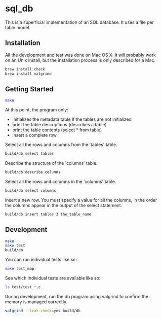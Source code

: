 # sql_db

This is a superficial implementation of an SQL database. It uses a file per
table model.

## Installation

All the development and test was done on Mac OS X. It will probably work on an
Unix install, but the installation process is only described for a Mac.

```bash
brew install check
brew install valgrind
```

## Getting Started

```bash
make
```

At this point, the program only:

* initializes the metadata table if the tables are not initialized
* print the table descriptions (describes a table)
* print the table contents (select * from table)
* insert a complete row

Select all the rows and columns from the 'tables' table.

```bash
build/db select tables
```

Describe the structure of the 'columns' table.

```bash
build/db describe columns
```

Select all the rows and columns in the 'columns' table.

```bash
build/db select columns
```

Insert a new row. You must specify a value for all the columns, in the order
the columns appear in the output of the select statement.

```bash
build/db insert tables 3 the_table_name
```

## Development

```bash
make
make test
build/db
```

You can run individual tests like so:

```bash
make test_map
```

See which individual tests are available like so:

```bash
ls test/test_*.c
```

During development, run the db program using valgrind to confirm the memory is
managed correctly.

```bash
valgrind --leak-check=yes build/db
```

